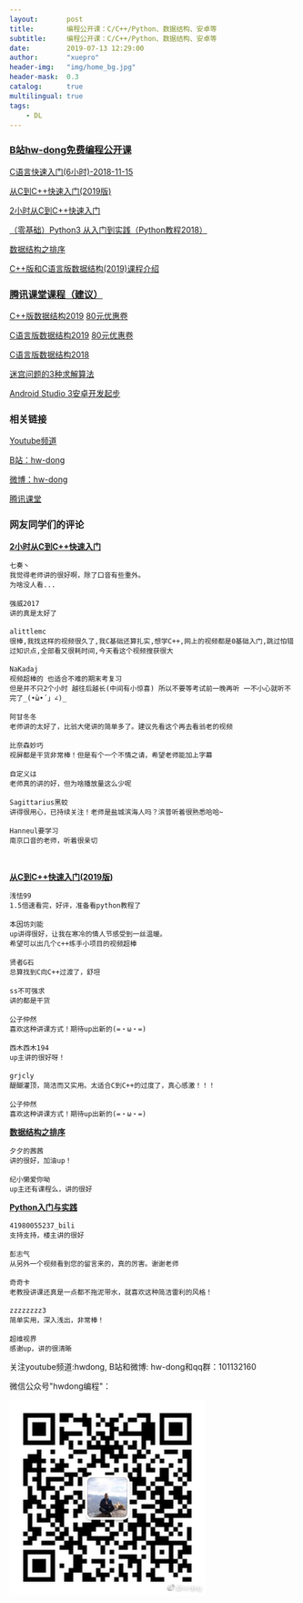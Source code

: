 ```yaml
---
layout:       post
title:        编程公开课：C/C++/Python、数据结构、安卓等
subtitle:     编程公开课：C/C++/Python、数据结构、安卓等
date:         2019-07-13 12:29:00
author:       "xuepro"
header-img:   "img/home_bg.jpg"
header-mask:  0.3
catalog:      true
multilingual: true
tags:
    - DL
---
```


### [B站hw-dong免费编程公开课](http://space.bilibili.com/281453312)  

[C语言快速入门(6小时)-2018-11-15](https://www.bilibili.com/video/av35965452)

[从C到C++快速入门(2019版)](https://www.bilibili.com/video/av40959422)

[2小时从C到C++快速入门](https://www.bilibili.com/video/av18629275)

[（零基础）Python3 从入门到实践（Python教程2018）](https://www.bilibili.com/video/av34339182)  

[数据结构之排序](https://www.bilibili.com/video/av41132733) 

[C++版和C语言版数据结构(2019)课程介绍](https://www.bilibili.com/video/av45425371)



### [腾讯课堂课程（建议）](https:hwdong.ke.qq.com)

[C++版数据结构2019](https://ke.qq.com/course/404761?tuin=ac5537fd) [80元优惠卷](https://ke.qq.com/p/A2ZZ37ea?from=800004098)

[C语言版数据结构2019](https://ke.qq.com/course/406944?tuin=ac5537fd) [80元优惠卷](https://ke.qq.com/p/VjyJYnie?from=800004098)

[C语言版数据结构2018](https://ke.qq.com/course/258409?tuin=ac5537fd)

[迷宫问题的3种求解算法](https://ke.qq.com/course/405177?tuin=ac5537fd) 

[Android Studio 3安卓开发起步](https://ke.qq.com/course/288985?tuin=ac5537fd)


### 相关链接

[Youtube频道](https://www.youtube.com/channel/UCIJLimsCMSfc3wHmevgj8Ng)

[B站：hw-dong](http://space.bilibili.com/281453312)

[微博：hw-dong](https://weibo.com/u/6762417916?sudaref=hwdong.net&display=0&retcode=6102)

[腾讯课堂](http://hwdong.ke.qq.com/)

### 网友同学们的评论

**[2小时从C到C++快速入门](https://www.bilibili.com/video/av18629275)**

```
七奏丶
我觉得老师讲的很好啊，除了口音有些重外。
为啥没人看...

强威2017
讲的真是太好了

alittlemc
很棒,我找这样的视频很久了,我C基础还算扎实,想学C++,网上的视频都是0基础入门,跳过怕错过知识点,全部看又很耗时间,今天看这个视频搜获很大

NaKadaj
视频超棒的 也适合不难的期末考复习
但是并不只2个小时 越往后越长(中间有小惊喜) 所以不要等考试前一晚再听 一不小心就听不完了_(•̀ω•́ 」∠)_

阿甘冬冬
老师讲的太好了，比翁大佬讲的简单多了。建议先看这个再去看翁老的视频

比奈森妙巧
视屏都是干货非常棒！但是有个一个不情之请，希望老师能加上字幕

自定义は
老师真的讲的好，但为啥播放量这么少呢

Sagittarius黑蛟
讲得很用心，已持续关注！老师是盐城滨海人吗？滨普听着很熟悉哈哈~

Hanneul要学习
南京口音的老师，听着很亲切



```

**[从C到C++快速入门(2019版)](https://www.bilibili.com/video/av40959422)**
```
浅怯99
1.5倍速看完，好评，准备看python教程了

本因坊刘能
up讲得很好，让我在寒冷的情人节感受到一丝温暖。
希望可以出几个c++练手小项目的视频超棒

贤者G石
总算找到C向C++过渡了，舒坦

ss不可强求
讲的都是干货

公子仲然
喜欢这种讲课方式！期待up出新的(=・ω・=)

西木西木194
up主讲的很好呀！

grjcly
醍醐灌顶，简洁而又实用。太适合C到C++的过度了，真心感激！！！

公子仲然
喜欢这种讲课方式！期待up出新的(=・ω・=)
```

**[数据结构之排序](https://www.bilibili.com/video/av41132733)**

```
夕夕的茜茜
讲的很好，加油up！

纪小懒爱你呦
up主还有课程么，讲的很好

```

**[Python入门与实践](https://www.bilibili.com/video/av34339182)**

```
41980055237_bili
支持支持，楼主讲的很好

彭志气
从另外一个视频看到您的留言来的，真的厉害。谢谢老师

奇奇卡
老教授讲课还真是一点都不拖泥带水，就喜欢这种简洁雷利的风格！

zzzzzzzz3
简单实用，深入浅出，非常棒！

超维视界
感谢up，讲的很清晰
```


关注youtube频道:hwdong,  B站和微博: hw-dong和qq群：101132160 

微信公众号"hwdong编程"：

![](/img2/hwdong_pro.jpg) 
